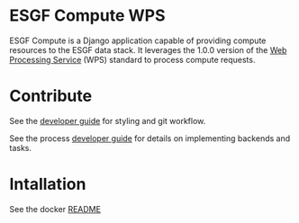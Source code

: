 # ESGF Compute WPS

ESGF Compute is a Django application capable of providing compute resources to
the ESGF data stack. It leverages the 1.0.0 version of the [Web Processing Service](http://www.opengeospatial.org/standards/wps>) (WPS)
standard to process compute requests.

# Contribute

See the [developer guide](DEVELOPER.md) for styling and git workflow.

See the process [developer guide](blob/master/compute/wps/DEVELOPER.md) for details
on implementing backends and tasks.

# Intallation

See the docker [README](docker#docker)

